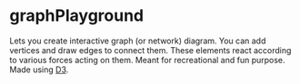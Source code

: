 # graphPlayground
Lets you create interactive graph (or network) diagram. You can add vertices and draw edges to connect them. These elements react according to various forces acting on them.
Meant for recreational and fun purpose.
Made using [D3](https://d3js.org).
